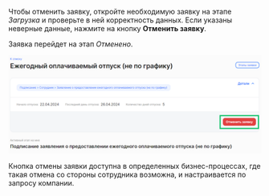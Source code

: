 Чтобы отменить заявку, откройте необходимую заявку на этапе *Загрузка* и проверьте в ней корректность данных. Если указаны неверные данные, нажмите на кнопку **Отменить заявку**.

Заявка перейдет на этап *Отменено*.

![](./assets/4_.png)

Кнопка отмены заявки доступна в определенных бизнес-процессах, где такая отмена со стороны сотрудника возможна, и настраивается по запросу компании.
